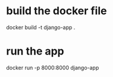 # build the docker file
docker build -t django-app .      

# run the app
 docker run -p 8000:8000 django-app